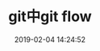 ---
title: git中git flow
date: 2019-02-04 14:24:52
tags: [Git]
categories: [Git]
description: git flow
---